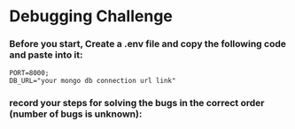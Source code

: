 # Debugging Challenge

### Before you start, Create a .env file and copy the following code and paste into it:

```
PORT=8000;
DB_URL="your mongo db connection url link"
```

### record your steps for solving the bugs in the correct order (number of bugs is unknown):
